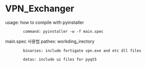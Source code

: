 # VPN_Exchanger
usage:
            how to compile with pyinstaller

            command: pyinstaller -w -f main.spec


main.spec 사용법
            pathex: workding_irectory

            binaries: include fortigate vpn.exe and etc dll files

            datas: include ui files for pyqt5 
